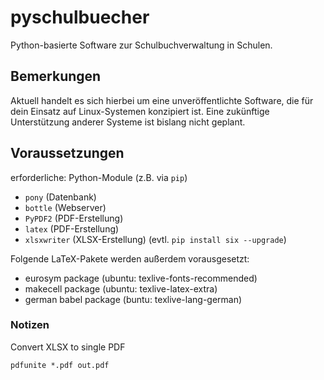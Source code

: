 # pyschulbuecher
Python-basierte Software zur Schulbuchverwaltung in Schulen.

## Bemerkungen

Aktuell handelt es sich hierbei um eine unveröffentlichte Software, die für dein Einsatz auf Linux-Systemen konzipiert ist. Eine zukünftige Unterstützung anderer Systeme ist bislang nicht geplant.

## Voraussetzungen

erforderliche: Python-Module (z.B. via `pip`)
* `pony` (Datenbank)
* `bottle` (Webserver)
* `PyPDF2` (PDF-Erstellung)
* `latex` (PDF-Erstellung)
* `xlsxwriter` (XLSX-Erstellung)
(evtl. `pip install six --upgrade`)

Folgende LaTeX-Pakete werden außerdem vorausgesetzt:
* eurosym package (ubuntu: texlive-fonts-recommended)
* makecell package (ubuntu: texlive-latex-extra)
* german babel package (buntu: texlive-lang-german)

### Notizen

Convert XLSX to single PDF
```soffice --headless --convert-to pdf *.xlsx
pdfunite *.pdf out.pdf
```



